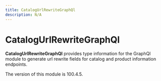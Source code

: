 ```yaml
---
title: CatalogUrlRewriteGraphQl
description: N/A
---
```


# CatalogUrlRewriteGraphQl

**CatalogUrlRewriteGraphQl** provides type information for the GraphQl module
to generate url rewrite fields for catalog and product information endpoints.

<InlineAlert slots="text" />
The version of this module is 100.4.5.
